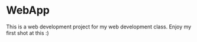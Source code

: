# WebApp
This is a web development project for my web development class. Enjoy my first shot at this :)
